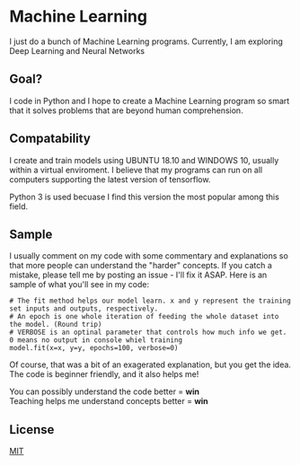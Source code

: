 # Machine Learning
I just do a bunch of Machine Learning programs. 
Currently, I am exploring Deep Learning and Neural Networks

## Goal?
I code in Python and I hope to create a Machine Learning program so smart that it solves problems that are beyond human comprehension. 

## Compatability
I create and train models using UBUNTU 18.10 and WINDOWS 10, usually within a virtual enviroment.
I believe that my programs can run on all computers supporting the latest version of tensorflow.

Python 3 is used becuase I find this version the most popular among this field.

## Sample
I usually comment on my code with some commentary and explanations so that more people can understand the "harder" concepts.
If you catch a mistake, please tell me by posting an issue - I'll fix it ASAP.
Here is an sample of what you'll see in my code:

```
# The fit method helps our model learn. x and y represent the training set inputs and outputs, respectively.
# An epoch is one whole iteration of feeding the whole dataset into the model. (Round trip)
# VERBOSE is an optinal parameter that controls how much info we get. 0 means no output in console whiel training
model.fit(x=x, y=y, epochs=100, verbose=0)
```
Of course, that was a bit of an exagerated explanation, but you get the idea. The code is beginner friendly, and it also helps me!

You can possibly understand the code better = **win** <br>
Teaching helps me understand concepts better = **win**

## License
[MIT](https://choosealicense.com/licenses/mit/)

